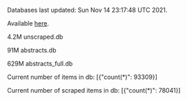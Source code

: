Databases last updated: Sun Nov 14 23:17:48 UTC 2021. 

Available [here](https://github.com/cbeauhilton/ash-db/releases).

4.2M	unscraped.db

91M	abstracts.db

629M	abstracts_full.db

Current number of items in db:
[{"count(*)": 93309}]

Current number of scraped items in db:
[{"count(*)": 78041}]
